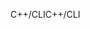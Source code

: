 <span data-ttu-id="136f2-101">C++/CLI</span><span class="sxs-lookup"><span data-stu-id="136f2-101">C++/CLI</span></span>